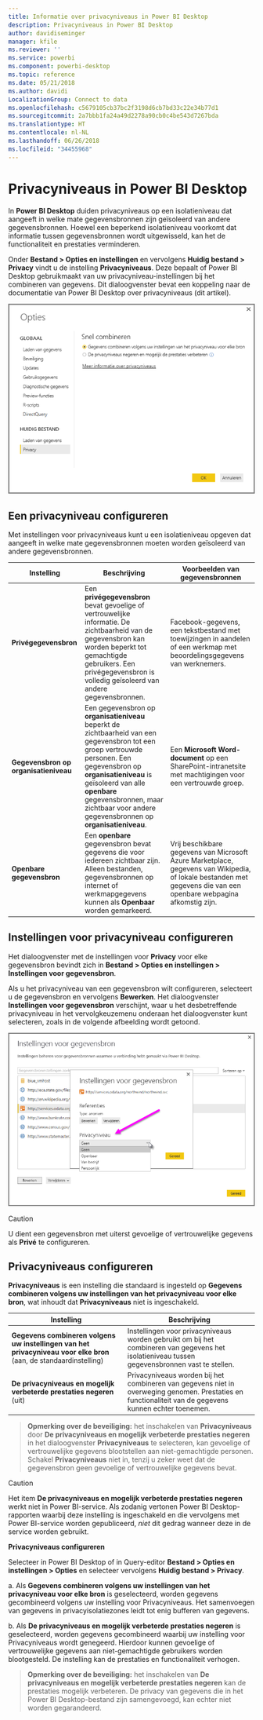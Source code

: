 ```yaml
---
title: Informatie over privacyniveaus in Power BI Desktop
description: Privacyniveaus in Power BI Desktop
author: davidiseminger
manager: kfile
ms.reviewer: ''
ms.service: powerbi
ms.component: powerbi-desktop
ms.topic: reference
ms.date: 05/21/2018
ms.author: davidi
LocalizationGroup: Connect to data
ms.openlocfilehash: c5679105cb37bc2f3198d6cb7bd33c22e34b77d1
ms.sourcegitcommit: 2a7bbb1fa24a49d2278a90cb0c4be543d7267bda
ms.translationtype: HT
ms.contentlocale: nl-NL
ms.lasthandoff: 06/26/2018
ms.locfileid: "34455968"
---
```

# <a name="power-bi-desktop-privacy-levels"></a>Privacyniveaus in Power BI Desktop
In **Power BI Desktop** duiden privacyniveaus op een isolatieniveau dat aangeeft in welke mate gegevensbronnen zijn geïsoleerd van andere gegevensbronnen. Hoewel een beperkend isolatieniveau voorkomt dat informatie tussen gegevensbronnen wordt uitgewisseld, kan het de functionaliteit en prestaties verminderen.

Onder **Bestand > Opties en instellingen** en vervolgens **Huidig bestand > Privacy** vindt u de instelling **Privacyniveaus**. Deze bepaalt of Power BI Desktop gebruikmaakt van uw privacyniveau-instellingen bij het combineren van gegevens. Dit dialoogvenster bevat een koppeling naar de documentatie van Power BI Desktop over privacyniveaus (dit artikel).

![](media/desktop-privacy-levels/desktop_privacylevels1.png)

## <a name="configure-a-privacy-level"></a>Een privacyniveau configureren
Met instellingen voor privacyniveaus kunt u een isolatieniveau opgeven dat aangeeft in welke mate gegevensbronnen moeten worden geïsoleerd van andere gegevensbronnen.

| Instelling | Beschrijving | Voorbeelden van gegevensbronnen |
| --- | --- | --- |
| **Privégegevensbron** |Een **privégegevensbron** bevat gevoelige of vertrouwelijke informatie. De zichtbaarheid van de gegevensbron kan worden beperkt tot gemachtigde gebruikers. Een privégegevensbron is volledig geïsoleerd van andere gegevensbronnen. |Facebook-gegevens, een tekstbestand met toewijzingen in aandelen of een werkmap met beoordelingsgegevens van werknemers. |
| **Gegevensbron op organisatieniveau** |Een gegevensbron op **organisatieniveau** beperkt de zichtbaarheid van een gegevensbron tot een groep vertrouwde personen. Een gegevensbron op **organisatieniveau** is geïsoleerd van alle **openbare** gegevensbronnen, maar zichtbaar voor andere gegevensbronnen op **organisatieniveau**. |Een **Microsoft Word-document** op een SharePoint-intranetsite met machtigingen voor een vertrouwde groep. |
| **Openbare gegevensbron** |Een **openbare** gegevensbron bevat gegevens die voor iedereen zichtbaar zijn. Alleen bestanden, gegevensbronnen op internet of werkmapgegevens kunnen als **Openbaar** worden gemarkeerd. |Vrij beschikbare gegevens van Microsoft Azure Marketplace, gegevens van Wikipedia, of lokale bestanden met gegevens die van een openbare webpagina afkomstig zijn. |

## <a name="configure-privacy-level-settings"></a>Instellingen voor privacyniveau configureren
Het dialoogvenster met de instellingen voor **Privacy** voor elke gegevensbron bevindt zich in **Bestand > Opties en instellingen > Instellingen voor gegevensbron**.

Als u het privacyniveau van een gegevensbron wilt configureren, selecteert u de gegevensbron en vervolgens **Bewerken**. Het dialoogvenster **Instellingen voor gegevensbron** verschijnt, waar u het desbetreffende privacyniveau in het vervolgkeuzemenu onderaan het dialoogvenster kunt selecteren, zoals in de volgende afbeelding wordt getoond.

![](media/desktop-privacy-levels/desktop_privacylevels2.png)

> [!CAUTION]
> U dient een gegevensbron met uiterst gevoelige of vertrouwelijke gegevens als **Privé** te configureren.
> 

## <a name="configure-privacy-levels"></a>Privacyniveaus configureren
**Privacyniveaus** is een instelling die standaard is ingesteld op **Gegevens combineren volgens uw instellingen van het privacyniveau voor elke bron**, wat inhoudt dat **Privacyniveaus** niet is ingeschakeld.

| Instelling | Beschrijving |
| --- | --- |
| **Gegevens combineren volgens uw instellingen van het privacyniveau voor elke bron** (aan, de standaardinstelling) |Instellingen voor privacyniveaus worden gebruikt om bij het combineren van gegevens het isolatieniveau tussen gegevensbronnen vast te stellen. |
| **De privacyniveaus en mogelijk verbeterde prestaties negeren** (uit) |Privacyniveaus worden bij het combineren van gegevens niet in overweging genomen. Prestaties en functionaliteit van de gegevens kunnen echter toenemen. |

> **Opmerking over de beveiliging:** het inschakelen van **Privacyniveaus** door **De privacyniveaus en mogelijk verbeterde prestaties negeren** in het dialoogvenster **Privacyniveaus** te selecteren, kan gevoelige of vertrouwelijke gegevens blootstellen aan niet-gemachtigde personen. Schakel **Privacyniveaus** niet in, tenzij u zeker weet dat de gegevensbron geen gevoelige of vertrouwelijke gegevens bevat.
> 
> 

> [!CAUTION]
> Het item **De privacyniveaus en mogelijk verbeterde prestaties negeren** werkt niet in Power BI-service. Als zodanig vertonen Power BI Desktop-rapporten waarbij deze instelling is ingeschakeld en die vervolgens met Power BI-service worden gepubliceerd, *niet* dit gedrag wanneer deze in de service worden gebruikt.
> 

**Privacyniveaus configureren**

Selecteer in Power BI Desktop of in Query-editor **Bestand > Opties en instellingen > Opties** en selecteer vervolgens **Huidig bestand > Privacy**.

a. Als **Gegevens combineren volgens uw instellingen van het privacyniveau voor elke bron** is geselecteerd, worden gegevens gecombineerd volgens uw instelling voor Privacyniveaus. Het samenvoegen van gegevens in privacyisolatiezones leidt tot enig bufferen van gegevens.

b. Als **De privacyniveaus en mogelijk verbeterde prestaties negeren** is geselecteerd, worden gegevens gecombineerd waarbij uw instelling voor Privacyniveaus wordt genegeerd. Hierdoor kunnen gevoelige of vertrouwelijke gegevens aan niet-gemachtigde gebruikers worden blootgesteld. De instelling kan de prestaties en functionaliteit verhogen.

> **Opmerking over de beveiliging:** het inschakelen van **De privacyniveaus en mogelijk verbeterde prestaties negeren** kan de prestaties mogelijk verbeteren. De privacy van gegevens die in het Power BI Desktop-bestand zijn samengevoegd, kan echter niet worden gegarandeerd.
> 
> 

